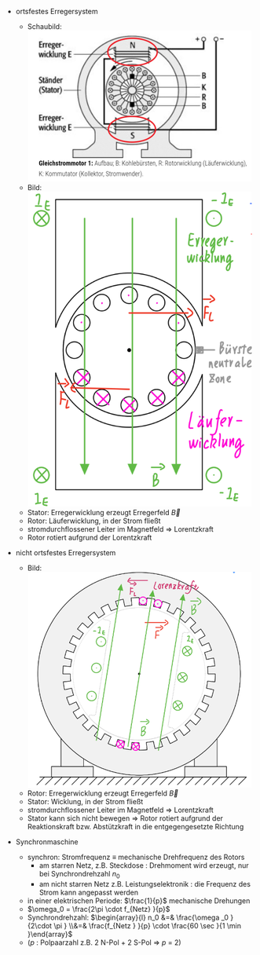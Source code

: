 - ortsfestes Erregersystem 
	- Schaubild: ![|475](https://github.com/ICH-BIN-HXM/images_Aktorsysteme/blob/main/Snipaste_2023-10-20_15-05-31.png?raw=) 
	- Bild: ![|250](https://github.com/ICH-BIN-HXM/images_Aktorsysteme/blob/main/Snipaste_2023-10-20_15-38-20.png?raw=) 
	- Stator: Erregerwicklung erzeugt Erregerfeld $\vec{B}$ 
	- Rotor: Läuferwicklung, in der Strom fließt 
	- stromdurchflossener Leiter im Magnetfeld $\Rightarrow$ Lorentzkraft 
	- Rotor rotiert aufgrund der Lorentzkraft 
- nicht ortsfestes Erregersystem 
	- Bild:  ![|325](https://github.com/ICH-BIN-HXM/images_Aktorsysteme/blob/main/Snipaste_2023-10-20_15-40-17.png?raw=) 
	- Rotor: Erregerwicklung erzeugt Erregerfeld $\vec{B}$ 
	- Stator: Wicklung, in der Strom fließt 
	- stromdurchflossener Leiter im Magnetfeld $\Rightarrow$ Lorentzkraft 
	- Stator kann sich nicht bewegen $\Rightarrow$ Rotor rotiert aufgrund der Reaktionskraft bzw. Abstützkraft in die entgegengesetzte Richtung 

- Synchronmaschine 
	- synchron: Stromfrequenz $\equiv$ mechanische Drehfrequenz des Rotors 
		- am starren Netz, z.B. Steckdose : Drehmoment wird erzeugt, nur bei Synchrondrehzahl $n_0$ 
		- am nicht starren Netz z.B. Leistungselektronik : die Frequenz des Strom kann angepasst werden 
	- in einer elektrischen Periode: $\frac{1}{p}$ mechanische Drehungen 
	- $\omega_0 = \frac{2\pi \cdot f_{Netz} }{p}$ 
	- Synchrondrehzahl: $\begin{array}{l}  n_0 &=& \frac{\omega _0 }{2\cdot \pi }  \\&=& \frac{f_{Netz } }{p} \cdot \frac{60 \sec }{1 \min }\end{array}$ 
	- ($p$ : Polpaarzahl z.B. 2 N-Pol + 2 S-Pol $\Rightarrow$ $p$ = 2) 